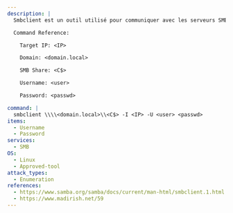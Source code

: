 ```yaml
---
description: |
  Smbclient est un outil utilisé pour communiquer avec les serveurs SMB. La commande suivante permet de se connecter à un partage SMB `<C$>` en utilisant des informations d'identification valides.

  Command Reference:

  	Target IP: <IP>

  	Domain: <domain.local>

  	SMB Share: <C$>

  	Username: <user>

  	Password: <passwd>

command: |
  smbclient \\\\<domain.local>\\<C$> -I <IP> -U <user> <passwd>
items:
  - Username
  - Password
services:
  - SMB
OS:
  - Linux
  - Approved-tool
attack_types:
  - Enumeration
references:
  - https://www.samba.org/samba/docs/current/man-html/smbclient.1.html
  - https://www.madirish.net/59
---
```

